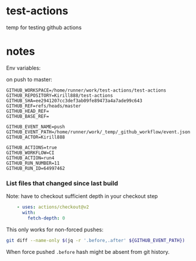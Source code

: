 # test-actions
temp for testing github actions

# notes

Env variables:

on push to master:

```
GITHUB_WORKSPACE=/home/runner/work/test-actions/test-actions
GITHUB_REPOSITORY=Kirill888/test-actions
GITHUB_SHA=ee2941207cc3def3ab09fe89473a4a7ade99c643
GITHUB_REF=refs/heads/master
GITHUB_HEAD_REF=
GITHUB_BASE_REF=

GITHUB_EVENT_NAME=push
GITHUB_EVENT_PATH=/home/runner/work/_temp/_github_workflow/event.json
GITHUB_ACTOR=Kirill888

GITHUB_ACTIONS=true
GITHUB_WORKFLOW=CI
GITHUB_ACTION=run4
GITHUB_RUN_NUMBER=11
GITHUB_RUN_ID=64997462
```

### List files that changed since last build

Note: have to checkout sufficient depth in your checkout step

```yaml
    - uses: actions/checkout@v2
      with:
        fetch-depth: 0
```

This only works for non-forced pushes:

```bash
git diff --name-only $(jq -r '.before,.after' ${GITHUB_EVENT_PATH})
```

When force pushed `.before` hash might be absent from git history.
